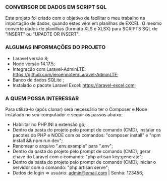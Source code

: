 ### CONVERSOR DE DADOS EM SCRIPT SQL

Este projeto foi criado com o objetivo de facilitar o meu trabalho na importação de dados, quando estes vêm em planilhas de EXCEL. O mesmo converte dados de planilhas (formato XLS e XLSX) para SCRIPTS SQL de "INSERT" ou "UPADTE OR INSERT". 

### ALGUMAS INFORMAÇÕES DO PROJETO

- Laravel versão 8;
- Node versão 14.17.5;
- Integração com Laravel-AdminLTE: https://github.com/jeroennoten/Laravel-AdminLTE;
- Banco de dados SQLite ;
- Instalado o pacote Laravel Excel: https://laravel-excel.com;

### A QUEM POSSA INTERESSAR

Para utilizá-lo (após clonar) será necessário ter o Composer e Node instalado no seu computador e seguir os passos abaixo:
- Habilitar no PHP.INI a extensão gp;
- Dentro da pasta do projeto pelo prompt de comando (CMD), instalar os pacotes do PHP e NODE com os comandos: "composer install" e "npm install && npm run dev";
- Renomear o arquivo ".env.example" para ".env";
- Dentro da pasta do projeto pelo prompt de comando (CMD), gerar chave do Laravel com o comando: "php artisan key:generate";
- Dentro da pasta do projeto pelo prompt de comando (CMD), iniciar o servidor com o comando: "php artisan serve";
- Dados de login => usuário: admin@email.com | Senha: 123456;